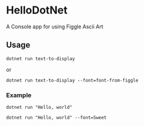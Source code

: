 # HelloDotNet

A Console app for using Figgle Ascii Art

## Usage
`dotnet run text-to-display`

or 

`dotnet run text-to-display --font=font-from-figgle`


### Example

`dotnet run "Hello, world"`

`dotnet run "Hello, world" --font=Sweet`